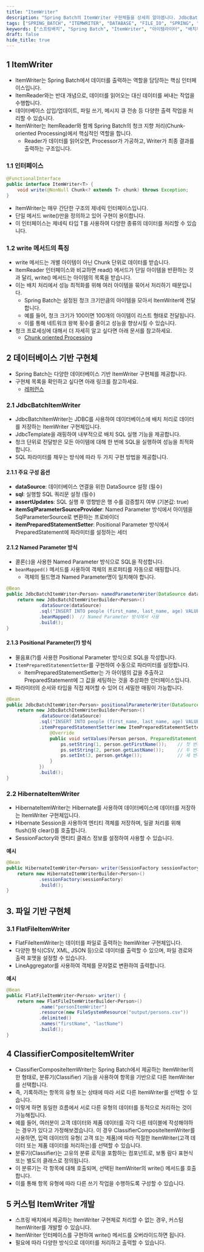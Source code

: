 ```yaml
---
title: "ItemWriter"
description: "Spring Batch의 ItemWriter 구현체들을 상세히 알아봅니다. JdbcBatchItemWriter, HibernateItemWriter, FlatFileItemWriter 등 주요 구현체의 사용법과 특징, ClassifierCompositeItemWriter를 활용한 동적 데이터 처리, 그리고 커스텀 ItemWriter 개발 방법까지 실무에서 활용할 수 있는 완전한 가이드를 제공합니다."
tags: ["SPRING_BATCH", "ITEMWRITER", "DATABASE", "FILE_IO", "SPRING", "BACKEND", "JAVA"]
keywords: ["스프링배치", "Spring Batch", "ItemWriter", "아이템라이터", "배치처리", "batch processing", "데이터출력", "data output", "JdbcBatchItemWriter", "HibernateItemWriter", "FlatFileItemWriter", "ClassifierCompositeItemWriter", "커스텀라이터", "custom writer", "배치작업", "bulk insert", "파일출력", "file output", "데이터베이스", "database", "스프링", "Spring", "자바", "Java", "백엔드", "backend"]
draft: false
hide_title: true
---
```


## 1 ItemWriter

- ItemWriter는 Spring Batch에서 데이터를 출력하는 역할을 담당하는 핵심 인터페이스입니다.
- ItemReader와는 반대 개념으로, 데이터를 읽어오는 대신 데이터를 써내는 작업을 수행합니다.
- 데이터베이스 삽입/업데이트, 파일 쓰기, 메시지 큐 전송 등 다양한 출력 작업을 처리할 수 있습니다.
- ItemWriter는 ItemReader와 함께 Spring Batch의 청크 지향 처리(Chunk-oriented Processing)에서 핵심적인 역할을 합니다. 
  - Reader가 데이터를 읽어오면, Processor가 가공하고, Writer가 최종 결과를 출력하는 구조입니다.

### 1.1 인터페이스

```java
@FunctionalInterface
public interface ItemWriter<T> {
	void write(@NonNull Chunk<? extends T> chunk) throws Exception;
}
```

- ItemWriter는 매우 간단한 구조의 제네릭 인터페이스입니다.
- 단일 메서드 write()만을 정의하고 있어 구현이 용이합니다.
- 이 인터페이스는 제네릭 타입 T를 사용하여 다양한 종류의 데이터를 처리할 수 있습니다.

### 1.2 write 메서드의 특징

- write 메서드는 개별 아이템이 아닌 Chunk 단위로 데이터를 받습니다.
- ItemReader 인터페이스와 비교하면 read() 메서드가 단일 아이템을 반환하는 것과 달리, write() 메서드는 아이템의 목록을 받습니다.
- 이는 배치 처리에서 성능 최적화를 위해 여러 아이템을 묶어서 처리하기 때문입니다.
  - Spring Batch는 설정된 청크 크기만큼의 아이템을 모아서 ItemWriter에 전달합니다.
  - 예를 들어, 청크 크기가 100이면 100개의 아이템이 리스트 형태로 전달됩니다.
  - 이를 통해 네트워크 왕복 횟수를 줄이고 성능을 향상시킬 수 있습니다.
- 청크 프로세싱에 대해서 더 자세히 알고 싶다면 아래 문서를 참고하세요.
  - [Chunk oriented Processing](../Config/StepConfig/Chunk-orientedProcessing/Chunk-orientedProcessing.md)

## 2 데이터베이스 기반 구현체

- Spring Batch는 다양한 데이터베이스 기반 ItemWriter 구현체를 제공합니다.
- 구현체 목록을 확인하고 싶다면 아래 링크를 참고하세요.
  - [레퍼런스](https://docs.spring.io/spring-batch/reference/readers-and-writers/item-reader-writer-implementations.html#databaseWriters)

### 2.1 JdbcBatchItemWriter

- JdbcBatchItemWriter는 JDBC를 사용하여 데이터베이스에 배치 처리로 데이터를 저장하는 ItemWriter 구현체입니다.
- JdbcTemplate을 래핑하여 내부적으로 배치 SQL 실행 기능을 제공합니다.
- 청크 단위로 전달받은 모든 아이템에 대해 한 번에 SQL을 실행하여 성능을 최적화합니다.
- SQL 파라미터를 채우는 방식에 따라 두 가지 구현 방법을 제공합니다.

#### 2.1.1 주요 구성 옵션

- **dataSource**: 데이터베이스 연결을 위한 DataSource 설정 (필수)
- **sql**: 실행할 SQL 쿼리문 설정 (필수)
- **assertUpdates**: SQL 실행 후 영향받은 행 수를 검증할지 여부 (기본값: true)
- **itemSqlParameterSourceProvider**: Named Parameter 방식에서 아이템을 SqlParameterSource로 변환하는 프로바이더
- **itemPreparedStatementSetter**: Positional Parameter 방식에서 PreparedStatement에 파라미터를 설정하는 세터

#### 2.1.2 Named Parameter 방식

- 콜론(:)을 사용한 Named Parameter 방식으로 SQL을 작성합니다.
- `beanMapped()` 메서드를 사용하여 객체의 프로퍼티를 자동으로 매핑합니다.
  - 객체의 필드명과 Named Parameter명이 일치해야 합니다.

```java
@Bean
public JdbcBatchItemWriter<Person> namedParameterWriter(DataSource dataSource) {
    return new JdbcBatchItemWriterBuilder<Person>()
            .dataSource(dataSource)
            .sql("INSERT INTO people (first_name, last_name, age) VALUES (:firstName, :lastName, :age)")
            .beanMapped()  // Named Parameter 방식에서 사용
            .build();
}
```

#### 2.1.3 Positional Parameter(?) 방식

- 물음표(?)를 사용한 Positional Parameter 방식으로 SQL을 작성합니다.
- `ItemPreparedStatementSetter`를 구현하여 수동으로 파라미터를 설정합니다.
  - ItemPreparedStatementSetter는 가 아이템의 값을 추출하고 PreparedStatement에 그 값을 세팅하는 것을 추상화한 인터페이스입니다.
- 파라미터의 순서와 타입을 직접 제어할 수 있어 더 세밀한 매핑이 가능합니다.

```java
@Bean
public JdbcBatchItemWriter<Person> positionalParameterWriter(DataSource dataSource) {
    return new JdbcBatchItemWriterBuilder<Person>()
            .dataSource(dataSource)
            .sql("INSERT INTO people (first_name, last_name, age) VALUES (?, ?, ?)")
            .itemPreparedStatementSetter(new ItemPreparedStatementSetter<Person>() {
                @Override
                public void setValues(Person person, PreparedStatement ps) throws SQLException {
                    ps.setString(1, person.getFirstName());    // 첫 번째 ?
                    ps.setString(2, person.getLastName());     // 두 번째 ?
                    ps.setInt(3, person.getAge());             // 세 번째 ?
                }
            })
            .build();
}
```

### 2.2 HibernateItemWriter

- HibernateItemWriter는 Hibernate를 사용하여 데이터베이스에 데이터를 저장하는 ItemWriter 구현체입니다.
- Hibernate Session을 사용하여 엔티티 객체를 저장하며, 일괄 처리를 위해 flush()와 clear()를 호출합니다.
- SessionFactory와 엔티티 클래스 정보를 설정하여 사용할 수 있습니다.

**예시**

```java
@Bean
public HibernateItemWriter<Person> writer(SessionFactory sessionFactory) {
    return new HibernateItemWriterBuilder<Person>()
            .sessionFactory(sessionFactory)
            .build();
}
```

## 3. 파일 기반 구현체

### 3.1 FlatFileItemWriter

- FlatFileItemWriter는 데이터를 파일로 출력하는 ItemWriter 구현체입니다.
- 다양한 형식(CSV, XML, JSON 등)으로 데이터를 출력할 수 있으며, 파일 경로와 출력 포맷을 설정할 수 있습니다.
- LineAggregator를 사용하여 객체를 문자열로 변환하여 출력합니다.

**예시**

```java
@Bean
public FlatFileItemWriter<Person> writer() {
    return new FlatFileItemWriterBuilder<Person>()
            .name("personItemWriter")
            .resource(new FileSystemResource("output/persons.csv"))
            .delimited()
            .names("firstName", "lastName")
            .build();
}
```

## 4 ClassifierCompositeItemWriter

- ClassifierCompositeItemWriter는 Spring Batch에서 제공하는 ItemWriter의 한 형태로, 분류기(Classifier) 기능을 사용하여 항목을 기반으로 다른 ItemWriter를
  선택합니다.
- 즉, 기록하려는 항목의 유형 또는 상태에 따라 서로 다른 ItemWriter를 선택할 수 있습니다.
- 이렇게 하면 동일한 흐름에서 서로 다른 유형의 데이터를 동적으로 처리하는 것이 가능해집니다.
- 예를 들어, 여러분이 고객 데이터와 제품 데이터를 각각 다른 테이블에 작성해야하는 경우가 있다고 가정해보겠습니다. 이 경우 ClassifierCompositeItemWriter를 사용하면, 입력 데이터의 유형(
  고객 또는 제품)에 따라 적절한 ItemWriter(고객 데이터 또는 제품 데이터를 처리하는)를 선택할 수 있습니다.
- 분류기(Classifier)는 고유의 분류 로직을 포함하는 컴포넌트로, 보통 람다 표현식 또는 별도의 클래스로 정의됩니다.
- 이 분류기는 각 항목에 대해 호출되며, 선택된 ItemWriter의 write() 메서드를 호출 합니다.
- 이를 통해 항목 유형에 따라 다른 쓰기 작업을 수행하도록 구성할 수 있습니다.

## 5 커스텀 ItemWriter 개발

- 스프링 배치에서 제공하는 ItemWriter 구현체로 처리할 수 없는 경우, 커스텀 ItemWriter를 개발할 수 있습니다.
- ItemWriter 인터페이스를 구현하여 write() 메서드를 오버라이드하면 됩니다.
- 필요에 따라 다양한 방식으로 데이터를 처리하고 출력할 수 있습니다.